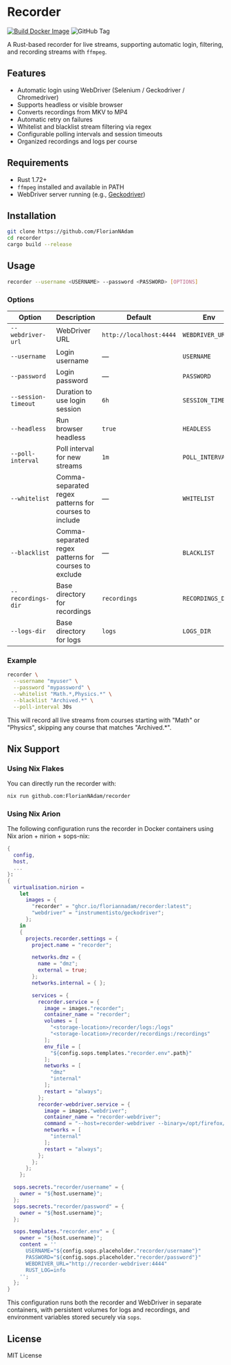 # Recorder
[![Build Docker Image](https://img.shields.io/badge/Build_Docker_Image-passing-brightgreen)](https://github.com/FlorianNAdam/recorder/actions/workflows/build_docker_image.yml)
![GitHub Tag](https://img.shields.io/github/v/tag/FlorianNAdam/recorder)

A Rust-based recorder for live streams, supporting automatic login, filtering, and recording streams with `ffmpeg`.

## Features

* Automatic login using WebDriver (Selenium / Geckodriver / Chromedriver)
* Supports headless or visible browser
* Converts recordings from MKV to MP4
* Automatic retry on failures
* Whitelist and blacklist stream filtering via regex
* Configurable polling intervals and session timeouts
* Organized recordings and logs per course

## Requirements

* Rust 1.72+
* `ffmpeg` installed and available in PATH
* WebDriver server running (e.g., [Geckodriver](https://github.com/mozilla/geckodriver))

## Installation

```bash
git clone https://github.com/FlorianNAdam
cd recorder
cargo build --release
```

## Usage

```bash
recorder --username <USERNAME> --password <PASSWORD> [OPTIONS]
```

### Options

| Option              | Description                                           | Default                 | Env               |
| ------------------- | ----------------------------------------------------- | ----------------------- | ----------------- |
| `--webdriver-url`   | WebDriver URL                                         | `http://localhost:4444` | `WEBDRIVER_URL`   |
| `--username`        | Login username                                        | —                       | `USERNAME`        |
| `--password`        | Login password                                        | —                       | `PASSWORD`        |
| `--session-timeout` | Duration to use login session                         | `6h`                    | `SESSION_TIMEOUT` |
| `--headless`        | Run browser headless                                  | `true`                  | `HEADLESS`        |
| `--poll-interval`   | Poll interval for new streams                         | `1m`                    | `POLL_INTERVAL`   |
| `--whitelist`       | Comma-separated regex patterns for courses to include | —                       | `WHITELIST`       |
| `--blacklist`       | Comma-separated regex patterns for courses to exclude | —                       | `BLACKLIST`       |
| `--recordings-dir`  | Base directory for recordings                         | `recordings`            | `RECORDINGS_DIR`  |
| `--logs-dir`        | Base directory for logs                               | `logs`                  | `LOGS_DIR`        |


### Example

```bash
recorder \
  --username "myuser" \
  --password "mypassword" \
  --whitelist "Math.*,Physics.*" \
  --blacklist "Archived.*" \
  --poll-interval 30s
```

This will record all live streams from courses starting with "Math" or "Physics", skipping any course that matches "Archived.*".

## Nix Support

### Using Nix Flakes

You can directly run the recorder with:
```bash
nix run github.com:FlorianNAdam/recorder
```

### Using Nix Arion

The following configuration runs the recorder in Docker containers using Nix arion + nirion + sops-nix:

```nix
{
  config,
  host,
  ...
}:
{
  virtualisation.nirion =
    let
      images = {
        "recorder" = "ghcr.io/floriannadam/recorder:latest";
        "webdriver" = "instrumentisto/geckodriver";
      };
    in
    {
      projects.recorder.settings = {
        project.name = "recorder";

        networks.dmz = {
          name = "dmz";
          external = true;
        };
        networks.internal = { };

        services = {
          recorder.service = {
            image = images."recorder";
            container_name = "recorder";
            volumes = [
              "<storage-location>/recorder/logs:/logs"
              "<storage-location>/recorder/recordings:/recordings"
            ];
            env_file = [
              "${config.sops.templates."recorder.env".path}"
            ];
            networks = [
              "dmz"
              "internal"
            ];
            restart = "always";
          };
          recorder-webdriver.service = {
            image = images."webdriver";
            container_name = "recorder-webdriver";
            command = "--host=recorder-webdriver --binary=/opt/firefox/firefox --log=debug";
            networks = [
              "internal"
            ];
            restart = "always";
          };
        };
      };
    };

  sops.secrets."recorder/username" = {
    owner = "${host.username}";
  };
  sops.secrets."recorder/password" = {
    owner = "${host.username}";
  };

  sops.templates."recorder.env" = {
    owner = "${host.username}";
    content = ''
      USERNAME="${config.sops.placeholder."recorder/username"}"
      PASSWORD="${config.sops.placeholder."recorder/password"}"
      WEBDRIVER_URL="http://recorder-webdriver:4444"
      RUST_LOG=info
    '';
  };
}
```

This configuration runs both the recorder and WebDriver in separate containers, with persistent volumes for logs and recordings, and environment variables stored securely via `sops`.

## License

MIT License
